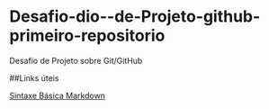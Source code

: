 # Desafio-dio--de-Projeto-github-primeiro-repositorio
Desafio de Projeto sobre Git/GitHub

##Links úteis

[Sintaxe Básica Markdown](https://www.markdownguide.org/getting-started/)
